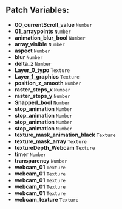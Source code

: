 ## Patch Variables:

* __00_currentScroll_value__ ```Number```
* __01_arraypoints__ ```Number```
* __animation_blur_bool__ ```Number```
* __array_visible__ ```Number```
* __aspect__ ```Number```
* __blur__ ```Number```
* __delta_z__ ```Number```
* __Layer_0_typo__ ```Texture```
* __Layer_1_graphics__ ```Texture```
* __position_z_smooth__ ```Number```
* __raster_steps_x__ ```Number```
* __raster_steps_y__ ```Number```
* __Snapped_bool__ ```Number```
* __stop_animation__ ```Number```
* __stop_animation__ ```Number```
* __stop_animation__ ```Number```
* __stop_animation__ ```Number```
* __texture_mask_animation_black__ ```Texture```
* __texture_mask_array__ ```Texture```
* __textureDepth_Webcam__ ```Texture```
* __timer__ ```Number```
* __transparency__ ```Number```
* __webcam_01__ ```Texture```
* __webcam_01__ ```Texture```
* __webcam_01__ ```Texture```
* __webcam_01__ ```Texture```
* __webcam_01__ ```Texture```
* __webcam_texture__ ```Texture```

